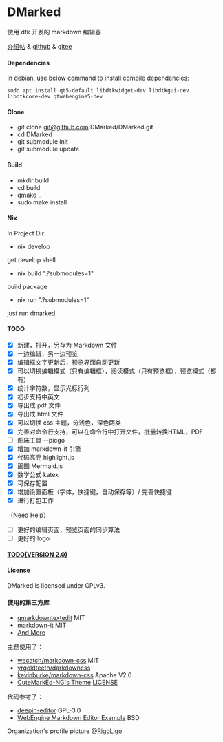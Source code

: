 # DMarked

使用 dtk 开发的 markdown 编辑器

[介绍帖](https://bbs.deepin.org/en/post/228829) & [github](https://github.com/wineee/DMarked) & [gitee](https://gitee.com/rewine/DMarked)

#### Dependencies

In debian, use below command to install compile dependencies:

`sudo apt install qt5-default libdtkwidget-dev libdtkgui-dev libdtkcore-dev qtwebengine5-dev`

#### Clone
- git clone git@github.com:DMarked/DMarked.git
- cd DMarked
- git submodule init
- git submodule update

#### Build
- mkdir build
- cd build
- qmake ..
- sudo make install

#### Nix

In Project Dir:

- nix develop

get develop shell

- nix build ".?submodules=1"

build package

- nix run ".?submodules=1"

just run dmarked


#### TODO
- [x] 新建，打开，另存为 Markdown 文件
- [x] 一边编辑，另一边预览   
- [x] 编辑框文字更新后，预览界面自动更新
- [x] 可以切换编辑模式（只有编辑框），阅读模式（只有预览框），预览模式（都有）
- [x] 统计字符数，显示光标行列
- [x] 初步支持中英文
- [x] 导出成 pdf 文件
- [x] 导出成 html 文件
- [x] 可以切换 css 主题，分浅色，深色两类
- [X] 完善对命令行支持，可以在命令行中打开文件，批量转换HTML，PDF
- [ ] 图床工具 --picgo
- [X] 增加 markdown-it 引擎
- [X] 代码高亮 highlight.js
- [X] 画图 Mermaid.js 
- [X] 数学公式 katex
- [X] 可保存配置
- [X] 增加设置面板（字体，快捷键，自动保存等）/ 完善快捷键
- [X] 进行打包工作

（Need Help）
- [ ] 更好的编辑页面，预览页面的同步算法
- [ ] 更好的 logo

#### [TODO(VERSION 2.0)](https://github.com/wineee/DMarked/projects/1)

#### License

DMarked is licensed under GPLv3.

#### 使用的第三方库

- [qmarkdowntextedit](https://github.com/pbek/qmarkdowntextedit) MIT
- [markdown-it](https://github.com/markdown-it/markdown-it) MIT
- [And More](https://github.com/wineee/DMarked/tree/main/resources/3rdscripts)

主题使用了：
- [wecatch/markdown-css](https://github.com/wecatch/markdown-css) MIT 
- [yrgoldteeth/darkdowncss](https://github.com/yrgoldteeth/darkdowncss)
- [kevinburke/markdown-css](https://bitbucket.org/kevinburke/markdowncss) Apache V2.0
- [CuteMarkEd-NG's Theme](https://github.com/Waqar144/CuteMarkEd-NG) [LICENSE](https://github.com/Waqar144/CuteMarkEd-NG/blob/develop/LICENSE.md)

代码参考了：
- [deepin-editor](https://github.com/linuxdeepin/deepin-editor) GPL-3.0
- [WebEngine Markdown Editor Example](https://doc.qt.io/qt-5/qtwebengine-webenginewidgets-markdowneditor-example.html) BSD

Organization's profile picture @[RigoLigo](https://github.com/RigoLigoRLC)

